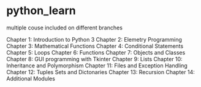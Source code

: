 # python_learn
multiple couse included on different branches

Chapter 1: Introduction to Python 3
Chapter 2: Elemetry Programming
Chapter 3: Mathematical Functions
Chapter 4: Conditional Statements 
Chapter 5: Loops
Chapter 6: Functions
Chapter 7: Objects and Classes 
Chapter 8: GUI programming with Tkinter
Chapter 9: Lists
Chapter 10: Inheritance and Polymorphism
Chapter 11: Files and Exception Handling 
Chapter 12: Tuples Sets and Dictonaries 
Chapter 13: Recursion
Chapter 14: Additional Modules